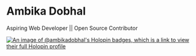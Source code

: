 # Ambika Dobhal
Aspiring Web Developer ||
Open Source Contributor

[![An image of @ambikadobhal's Holopin badges, which is a link to view their full Holopin profile](https://holopin.me/ambikadobhal)](https://holopin.io/@ambikadobhal)

